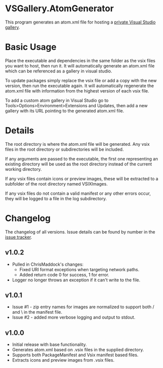 # VSGallery.AtomGenerator

This program generates an atom.xml file for hosting
a [private Visual Studio gallery](https://msdn.microsoft.com/en-us/library/hh266717.aspx).

# Basic Usage

Place the executable and dependencies in the same folder
as the vsix files you want to host, then run it.
It will automatically generate an atom.xml file which can
be referenced as a gallery in visual studio.

To update packages simply replace the vsix file or
add a copy with the new version, then run the executable again.
It will automatically regenerate the atom.xml file with 
information from the highest version of each vsix file.

To add a custom atom gallery in Visual Studio go to
Tools>Options>Environment>Extensions and Updates, then
add a new gallery with its URL pointing to the 
generated atom.xml file.

# Details

The root directory is where the atom.xml file will be generated.
Any vsix files in the root directory or subdirectories will be included.

If any arguments are passed to the executable, the first
one representing an existing directory will be used as the
root directory instead of the current working directory.

If any vsix files contain icons or preview images, these will
be extracted to a subfolder of the root directory named VSIXImages.

If any vsix files do not contain a valid manifest or any other
errors occur, they will be logged to a file in the log subdirectory.

# Changelog

The changelog of all versions.
Issue details can be found by number in the [issue tracker](https://github.com/garrettpauls/VSGallery.AtomGenerator/issues).

## v1.0.2

* Pulled in ChrisMaddock's changes:
  * Fixed URI format exceptions when targeting network paths.
  * Added return code 0 for success, 1 for error.
* Logger no longer throws an exception if it can't write to the file.

## v1.0.1

* Issue #1 - zip entry names for images are normalized to support both / and \ in the manifest file.
* Issue #2 - added more verbose logging and output to stdout.

## v1.0.0

* Initial release with base functionality.
* Generates atom.xml based on .vsix files in the supplied directory.
* Supports both PackageManifest and Vsix manifest based files.
* Extracts icons and preview images from .vsix files.